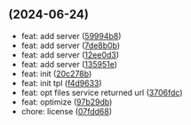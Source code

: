 ##  (2024-06-24)

* feat: add server ([59994b8](https://github.com/njzzzz/vue-vite-monorepo-tpl/commit/59994b8))
* feat: add server ([7de8b0b](https://github.com/njzzzz/vue-vite-monorepo-tpl/commit/7de8b0b))
* feat: add server ([12ee0d3](https://github.com/njzzzz/vue-vite-monorepo-tpl/commit/12ee0d3))
* feat: add server ([135951e](https://github.com/njzzzz/vue-vite-monorepo-tpl/commit/135951e))
* feat: init ([20c278b](https://github.com/njzzzz/vue-vite-monorepo-tpl/commit/20c278b))
* feat: init tpl ([f4d9633](https://github.com/njzzzz/vue-vite-monorepo-tpl/commit/f4d9633))
* feat: opt files service returned url ([3706fdc](https://github.com/njzzzz/vue-vite-monorepo-tpl/commit/3706fdc))
* feat: optimize ([97b29db](https://github.com/njzzzz/vue-vite-monorepo-tpl/commit/97b29db))
* chore: license ([07fdd68](https://github.com/njzzzz/vue-vite-monorepo-tpl/commit/07fdd68))



